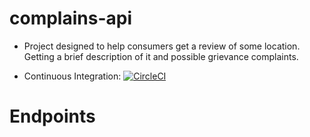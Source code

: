 # complains-api

-   Project designed to help consumers get a review of some location. Getting a brief description of it and possible grievance complaints.

-   Continuous Integration: [![CircleCI](https://circleci.com/gh/betobrito/complains-api/tree/master.svg?style=svg)](https://circleci.com/gh/betobrito/complains-api/tree/master)

# Endpoints

